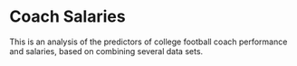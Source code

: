 # Coach Salaries
This is an analysis of the predictors of college football coach performance and salaries, based on combining several data sets.
